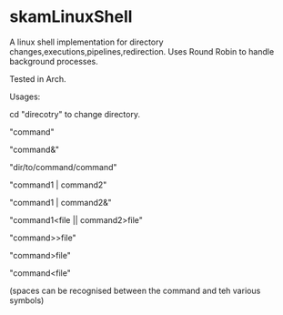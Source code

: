 # skamLinuxShell
A linux shell implementation for directory changes,executions,pipelines,redirection.
Uses Round Robin to handle background processes.

Tested in Arch.

Usages:

cd "direcotry" to change directory.

"command"

"command&"

"dir/to/command/command"

"command1 | command2"

"command1 | command2&"

"command1<file || command2>file"

"command>>file"

"command>file"

"command<file"

(spaces can be recognised between the command and teh various symbols)
